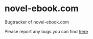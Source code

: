 # novel-ebook.com
Bugtracker of novel-ebook.com

Please report any bugs you can find [here](https://github.com/MakeYourLifeEasier/novel-ebook.com/issues)
